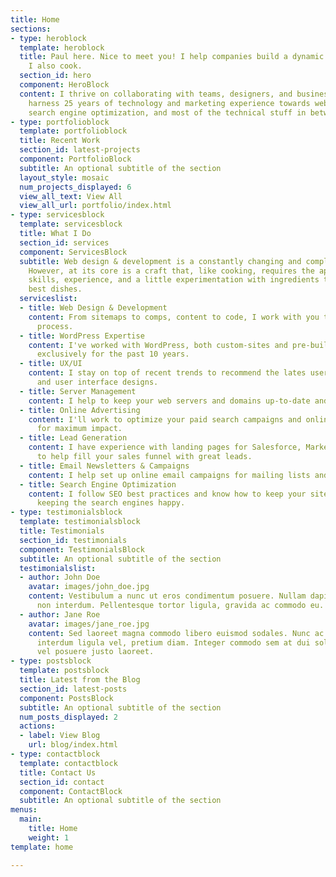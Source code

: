 ```yaml
---
title: Home
sections:
- type: heroblock
  template: heroblock
  title: Paul here. Nice to meet you! I help companies build a dynamic web presence.
    I also cook.
  section_id: hero
  component: HeroBlock
  content: I thrive on collaborating with teams, designers, and business owners and
    harness 25 years of technology and marketing experience towards web design, development,
    search engine optimization, and most of the technical stuff in between.
- type: portfolioblock
  template: portfolioblock
  title: Recent Work
  section_id: latest-projects
  component: PortfolioBlock
  subtitle: An optional subtitle of the section
  layout_style: mosaic
  num_projects_displayed: 6
  view_all_text: View All
  view_all_url: portfolio/index.html
- type: servicesblock
  template: servicesblock
  title: What I Do
  section_id: services
  component: ServicesBlock
  subtitle: Web design & development is a constantly changing and complex industry.
    However, at its core is a craft that, like cooking, requires the application of
    skills, experience, and a little experimentation with ingredients to create the
    best dishes.
  serviceslist:
  - title: Web Design & Development
    content: From sitemaps to comps, content to code, I work with you through the
      process.
  - title: WordPress Expertise
    content: I've worked with WordPress, both custom-sites and pre-built themes, almost
      exclusively for the past 10 years.
  - title: UX/UI
    content: I stay on top of recent trends to recommend the lates user experience
      and user interface designs.
  - title: Server Management
    content: I help to keep your web servers and domains up-to-date and speedy.
  - title: Online Advertising
    content: I'll work to optimize your paid search campaigns and online listings
      for maximum impact.
  - title: Lead Generation
    content: I have experience with landing pages for Salesforce, Marketo, and Hubspot
      to help fill your sales funnel with great leads.
  - title: Email Newsletters & Campaigns
    content: I help set up online email campaigns for mailing lists and lead generation.
  - title: Search Engine Optimization
    content: I follow SEO best practices and know how to keep your site fast and crawlable,
      keeping the search engines happy.
- type: testimonialsblock
  template: testimonialsblock
  title: Testimonials
  section_id: testimonials
  component: TestimonialsBlock
  subtitle: An optional subtitle of the section
  testimonialslist:
  - author: John Doe
    avatar: images/john_doe.jpg
    content: Vestibulum a nunc ut eros condimentum posuere. Nullam dapibus quis nunc
      non interdum. Pellentesque tortor ligula, gravida ac commodo eu.
  - author: Jane Roe
    avatar: images/jane_roe.jpg
    content: Sed laoreet magna commodo libero euismod sodales. Nunc ac libero convallis,
      interdum ligula vel, pretium diam. Integer commodo sem at dui sollicitudin,
      vel posuere justo laoreet.
- type: postsblock
  template: postsblock
  title: Latest from the Blog
  section_id: latest-posts
  component: PostsBlock
  subtitle: An optional subtitle of the section
  num_posts_displayed: 2
  actions:
  - label: View Blog
    url: blog/index.html
- type: contactblock
  template: contactblock
  title: Contact Us
  section_id: contact
  component: ContactBlock
  subtitle: An optional subtitle of the section
menus:
  main:
    title: Home
    weight: 1
template: home

---
```

